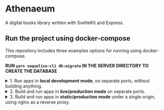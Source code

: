 # Athenaeum
A digital books library written with SvelteKit and Express.

## Run the project using docker-compose
This repository includes three examples options for running using docker-compose.

**RUN ``yarn sequelize-cli db:migrate`` IN THE SERVER DIRECTORY TO CREATE THE DATABASE**

<details>
  <summary>1. Run apps in <strong>local development mode</strong>, on separate ports, without building anything.</summary>
  
  ```sh
    docker-compose -f docker-compose.dev.yml up
  ```
  
</details>

<details>
  <summary>2. Build and run apps in <strong>live/production mode</strong> on separate ports.</summary>
  
  ```sh
    docker-compose up -d
  ```
  
</details>


<details>
  <summary>3. Build and run apps in <strong>static/production mode</strong> under a single origin, using nginx as a reverse proxy.</summary>
  
  ```sh
    docker-compose -f docker-compose.prod.yml up -d
  ```
  
</details>
